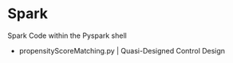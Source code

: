 # Spark
Spark Code within the Pyspark shell

* propensityScoreMatching.py | Quasi-Designed Control Design
